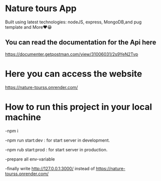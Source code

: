 # Nature tours App

Built using latest technologies: nodeJS, express, MongoDB,and pug template and More❤😁

## You can read the documentation for the Api here

https://documenter.getpostman.com/view/31006031/2s9YeN2Tvp

# Here you can access the website

https://nature-tourss.onrender.com/

# How to run this project in your local machine
 -npm i

-npm run start:dev     : for start server in development.

-npm rub start:prod    : for start server in production.

-prepare all env-variable

-finally write http://127.0.0.1:3000/ instead of https://nature-tourss.onrender.com/

